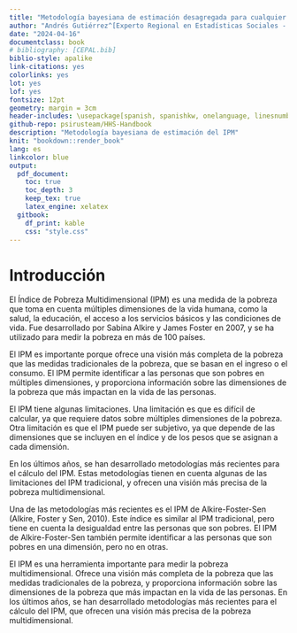 ```yaml
--- 
title: "Metodología bayesiana de estimación desagregada para cualquier IPM"
author: "Andrés Gutiérrez^[Experto Regional en Estadísticas Sociales - Comisión Económica para América Latina y el Caribe (CEPAL) -  andres.gutierrez@cepal.org], Stalyn Guerrero^[Consultor - Comisión Económica para América Latina y el Caribe (CEPAL), guerrerostalyn@gmail.com]"
date: "2024-04-16"
documentclass: book
# bibliography: [CEPAL.bib]
biblio-style: apalike
link-citations: yes
colorlinks: yes
lot: yes
lof: yes
fontsize: 12pt
geometry: margin = 3cm
header-includes: \usepackage[spanish, spanishkw, onelanguage, linesnumbered]{algorithm2e}
github-repo: psirusteam/HHS-Handbook
description: "Metodología bayesiana de estimación del IPM"
knit: "bookdown::render_book"
lang: es
linkcolor: blue
output:
  pdf_document:
    toc: true
    toc_depth: 3
    keep_tex: true
    latex_engine: xelatex
  gitbook:
    df_print: kable
    css: "style.css"
---
```






# Introducción

El Índice de Pobreza Multidimensional (IPM) es una medida de la pobreza que toma en cuenta múltiples dimensiones de la vida humana, como la salud, la educación, el acceso a los servicios básicos y las condiciones de vida. Fue desarrollado por Sabina Alkire y James Foster en 2007, y se ha utilizado para medir la pobreza en más de 100 países.

El IPM es importante porque ofrece una visión más completa de la pobreza que las medidas tradicionales de la pobreza, que se basan en el ingreso o el consumo. El IPM permite identificar a las personas que son pobres en múltiples dimensiones, y proporciona información sobre las dimensiones de la pobreza que más impactan en la vida de las personas.

El IPM tiene algunas limitaciones. Una limitación es que es difícil de calcular, ya que requiere datos sobre múltiples dimensiones de la pobreza. Otra limitación es que el IPM puede ser subjetivo, ya que depende de las dimensiones que se incluyen en el índice y de los pesos que se asignan a cada dimensión.

En los últimos años, se han desarrollado metodologías más recientes para el cálculo del IPM. Estas metodologías tienen en cuenta algunas de las limitaciones del IPM tradicional, y ofrecen una visión más precisa de la pobreza multidimensional.

Una de las metodologías más recientes es el IPM de Alkire-Foster-Sen (Alkire, Foster y Sen, 2010). Este índice es similar al IPM tradicional, pero tiene en cuenta la desigualdad entre las personas que son pobres. El IPM de Alkire-Foster-Sen también permite identificar a las personas que son pobres en una dimensión, pero no en otras.

El IPM es una herramienta importante para medir la pobreza multidimensional. Ofrece una visión más completa de la pobreza que las medidas tradicionales de la pobreza, y proporciona información sobre las dimensiones de la pobreza que más impactan en la vida de las personas. En los últimos años, se han desarrollado metodologías más recientes para el cálculo del IPM, que ofrecen una visión más precisa de la pobreza multidimensional.

